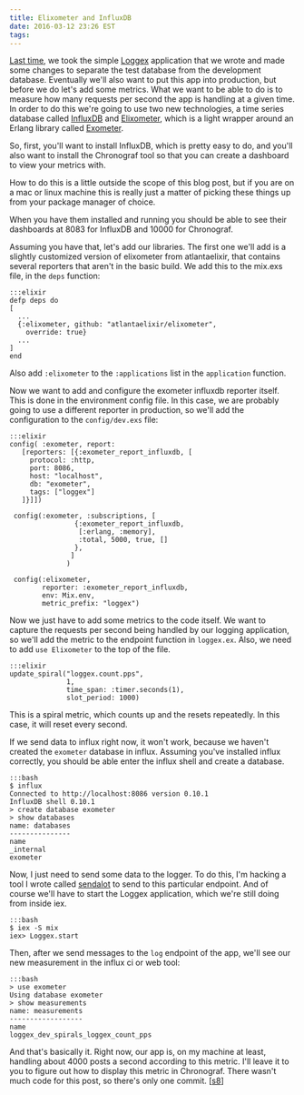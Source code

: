 ```yaml
---
title: Elixometer and InfluxDB
date: 2016-03-12 23:26 EST
tags:
---
```


[Last time](http://www.johnpdaigle.com/complexable/2016/03/05/resetting-a-test-database-with-ecto.html), we took the simple [Loggex](https://github.com/philosodad/loggex/) application that we wrote and made some changes to separate the test database from the development database. Eventually we'll also want to put this app into production, but before we do let's add some metrics. What we want to be able to do is to measure how many requests per second the app is handling at a given time. In order to do this we're going to use two new technologies, a time series database called [InfluxDB](https://influxdata.com/) and [Elixometer](https://github.com/pinterest/elixometer), which is a light wrapper around an Erlang library called [Exometer](https://github.com/Feuerlabs/exometer).

So, first, you'll want to install InfluxDB, which is pretty easy to do, and you'll also want to install the Chronograf tool so that you can create a dashboard to view your metrics with.

How to do this is a little outside the scope of this blog post, but if you are on a mac or linux machine this is really just a matter of picking these things up from your package manager of choice.

When you have them installed and running you should be able to see their dashboards at 8083 for InfluxDB and 10000 for Chronograf.

Assuming you have that, let's add our libraries. The first one we'll add is a slightly customized version of elixometer from atlantaelixir, that contains several reporters that aren't in the basic build. We add this to the mix.exs file, in the `deps` function:

    :::elixir
    defp deps do
    [
      ... 
      {:elixometer, github: "atlantaelixir/elixometer",
        override: true}
      ...
    ]
    end

Also add `:elixometer` to the `:applications` list in the `application` function.

Now we want to add and configure the exometer influxdb reporter itself. This is done in the environment config file. In this case, we are probably going to use a different reporter in production, so we'll add the configuration to the `config/dev.exs` file:

    :::elixir
    config( :exometer, report: 
       [reporters: [{:exometer_report_influxdb, [
         protocol: :http,
         port: 8086,
         host: "localhost",
         db: "exometer",
         tags: ["loggex"]
       ]}]])
 
     config(:exometer, :subscriptions, [
                    {:exometer_report_influxdb,
                     [:erlang, :memory], 
                     :total, 5000, true, []
                    },
                   ]
                  )

     config(:elixometer, 
            reporter: :exometer_report_influxdb,
            env: Mix.env, 
            metric_prefix: "loggex") 

Now we just have to add some metrics to the code itself. We want to capture the requests per second being handled by our logging application, so we'll add the metric to the endpoint function in `loggex.ex`. Also, we need to add `use Elixometer` to the top of the file.

    :::elixir 
    update_spiral("loggex.count.pps", 
                  1, 
                  time_span: :timer.seconds(1),
                  slot_period: 1000)

This is a spiral metric, which counts up and the resets repeatedly. In this case, it will reset every second.

If we send data to influx right now, it won't work, because we haven't created the `exometer` database in influx. Assuming you've installed influx correctly, you should be able enter the influx shell and create a database.

    :::bash
    $ influx
    Connected to http://localhost:8086 version 0.10.1
    InfluxDB shell 0.10.1
    > create database exometer
    > show databases
    name: databases
    ---------------
    name
    _internal
    exometer

Now, I just need to send some data to the logger. To do this, I'm hacking a tool I wrote called [sendalot](https://github.com/atlantaelixir/sendalot) to send to this particular endpoint. And of course we'll have to start the Loggex application, which we're still doing from inside iex.

    :::bash
    $ iex -S mix
    iex> Loggex.start

Then, after we send messages to the `log` endpoint of the app, we'll see our new measurement in the influx ci or web tool:

    :::bash
    > use exometer
    Using database exometer
    > show measurements
    name: measurements
    ------------------
    name
    loggex_dev_spirals_loggex_count_pps
 
And that's basically it. Right now, our app is, on my machine at least, handling about 4000 posts a second according to this metric. I'll leave it to you to figure out how to display this metric in Chronograf. There wasn't much code for this post, so there's only one commit. [[s8](https://github.com/philosodad/loggex/tree/s8)]
    
